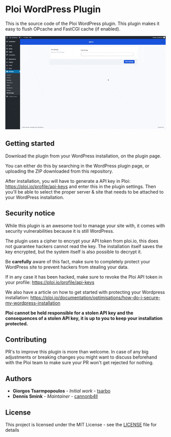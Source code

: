 # Ploi WordPress Plugin

This is the source code of the Ploi WordPress plugin. This plugin makes it easy to flush OPcache and FastCGI cache (if enabled).

<p align="center"><img src="https://github.com/ploi-deploy/ploi-wordpress-plugin/blob/master/example.gif" width="600"></p>

## Getting started

Download the plugin from your WordPress installation, on the plugin page.

You can either do this by searching in the WordPress plugin page, or uploading the ZIP downloaded from this repository.

After installation, you will have to generate a API key in Ploi: https://ploi.io/profile/api-keys and enter this in the
plugin settings. Then you'll be able to select the proper server & site that needs to be attached to your WordPress installation.

## Security notice

While this plugin is an awesome tool to manage your site with, it comes with security vulnerabilities because it is still WordPress.

The plugin uses a cipher to encrypt your API token from ploi.io, this does not guarantee hackers cannot read the key. The installation itself
saves the key encrypted, but the system itself is also possible to decrypt it.

Be **carefully** aware of this fact, make sure to completely protect your WordPress site to prevent hackers from stealing your data.

If in any case it has been hacked, make sure to revoke the Ploi API token in your profile: https://ploi.io/profile/api-keys

We also have a article on how to get started with protecting your Wordpress installation: https://ploi.io/documentation/optimisations/how-do-i-secure-my-wordpress-installation

**Ploi cannot be held responsible for a stolen API key and the consequences of a stolen API key, it is up to you to keep your installation protected.**

## Contributing

PR's to improve this plugin is more than welcome. In case of any big adjustments or breaking changes you might want to discuss
beforehand with the Ploi team to make sure your PR won't get rejected for nothing.

## Authors

* **Giorgos Tsarmpopoulos** - *Initial work* - [tsarbo](https://github.com/tsarbo)
* **Dennis Smink** - *Maintainer* - [cannonb4ll](https://github.com/cannonb4ll)

## License

This project is licensed under the MIT License - see the [LICENSE](https://github.com/ploi-deploy/ploi-wordpress-plugin/blob/master/LICENSE) file for details